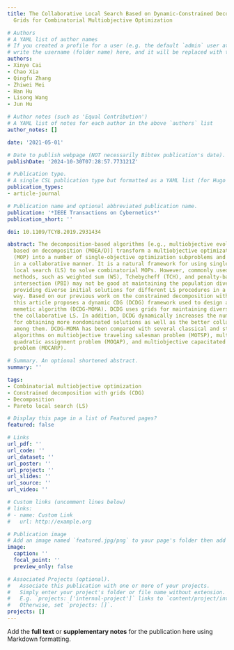 ```yaml
---
title: The Collaborative Local Search Based on Dynamic-Constrained Decomposition With
  Grids for Combinatorial Multiobjective Optimization

# Authors
# A YAML list of author names
# If you created a profile for a user (e.g. the default `admin` user at `content/authors/admin/`), 
# write the username (folder name) here, and it will be replaced with their full name and linked to their profile.
authors:
- Xinye Cai
- Chao Xia
- Qingfu Zhang
- Zhiwei Mei
- Han Hu
- Lisong Wang
- Jun Hu

# Author notes (such as 'Equal Contribution')
# A YAML list of notes for each author in the above `authors` list
author_notes: []

date: '2021-05-01'

# Date to publish webpage (NOT necessarily Bibtex publication's date).
publishDate: '2024-10-30T07:28:57.773121Z'

# Publication type.
# A single CSL publication type but formatted as a YAML list (for Hugo requirements).
publication_types:
- article-journal

# Publication name and optional abbreviated publication name.
publication: '*IEEE Transactions on Cybernetics*'
publication_short: ''

doi: 10.1109/TCYB.2019.2931434

abstract: The decomposition-based algorithms [e.g., multiobjective evolutionary algorithm
  based on decomposition (MOEA/D)] transform a multiobjective optimization problem
  (MOP) into a number of single-objective optimization subproblems and solve them
  in a collaborative manner. It is a natural framework for using single-objective
  local search (LS) to solve combinatorial MOPs. However, commonly used decomposition
  methods, such as weighted sum (WS), Tchebycheff (TCH), and penalty-based boundary
  intersection (PBI) may not be good at maintaining the population diversity while
  providing diverse initial solutions for different LS procedures in a collaborative
  way. Based on our previous work on the constrained decomposition with grids (CDG),
  this article proposes a dynamic CDG (DCDG) framework used to design a multiobjective
  memetic algorithm (DCDG-MOMA). DCDG uses grids for maintaining diversity, supporting
  the collaborative LS. In addition, DCDG dynamically increases the number of grids
  for obtaining more nondominated solutions as well as the better collaborative search
  among them. DCDG-MOMA has been compared with several classical and state-of-the-art
  algorithms on multiobjective traveling salesman problem (MOTSP), multiobjective
  quadratic assignment problem (MOQAP), and multiobjective capacitated arc routing
  problem (MOCARP).

# Summary. An optional shortened abstract.
summary: ''

tags:
- Combinatorial multiobjective optimization
- Constrained decomposition with grids (CDG)
- Decomposition
- Pareto local search (LS)

# Display this page in a list of Featured pages?
featured: false

# Links
url_pdf: ''
url_code: ''
url_dataset: ''
url_poster: ''
url_project: ''
url_slides: ''
url_source: ''
url_video: ''

# Custom links (uncomment lines below)
# links:
# - name: Custom Link
#   url: http://example.org

# Publication image
# Add an image named `featured.jpg/png` to your page's folder then add a caption below.
image:
  caption: ''
  focal_point: ''
  preview_only: false

# Associated Projects (optional).
#   Associate this publication with one or more of your projects.
#   Simply enter your project's folder or file name without extension.
#   E.g. `projects: ['internal-project']` links to `content/project/internal-project/index.md`.
#   Otherwise, set `projects: []`.
projects: []
---
```


Add the **full text** or **supplementary notes** for the publication here using Markdown formatting.
